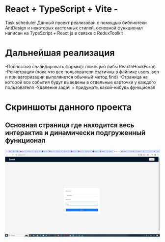 # React + TypeScript + Vite - 
Task scheduler
Данный проект реализован с помощью библиотеки AntDesign и некоторых кастомных стилей, основной функционал написан на TypeScript + React js в связке с ReduxToolkit
# Дальнейшая реализация 
-Полностью свалидировать формы(с помощью либы ReacthHookForm)
-Регистрация (пока что все пользователи статичны в файлике users.json и при авторизации выполянется обычный метод find)
-Страница на которой все события будут выведены в отдельные карточки у каждого пользователя
-Удаление задач + придумать какой-нибудь функционал

# Скриншоты данного проекта

<h2>Основная страница где находится весь интерактив и динамически подгруженный функционал</h2>
<img src="https://github.com/flavokrkkk/react-api-git/blob/master/screens/2024-05-01_01-32-26.png">
